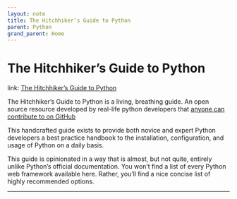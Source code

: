 ```yaml
---
layout: note
title: The Hitchhiker’s Guide to Python
parent: Python
grand_parent: Home
---
```


# The Hitchhiker’s Guide to Python

link: [The Hitchhiker’s Guide to Python](https://docs.python-guide.org/)

The Hitchhiker’s Guide to Python is a living, breathing guide. An open source resource developed by real-life python developers that [anyone can contribute to on GitHub](https://github.com/realpython/python-guide)

This handcrafted guide exists to provide both novice and expert Python developers a best practice handbook to the installation, configuration, and usage of Python on a daily basis.

This guide is opinionated in a way that is almost, but not quite, entirely unlike Python’s official documentation. You won’t find a list of every Python web framework available here. Rather, you’ll find a nice concise list of highly recommended options.

---
